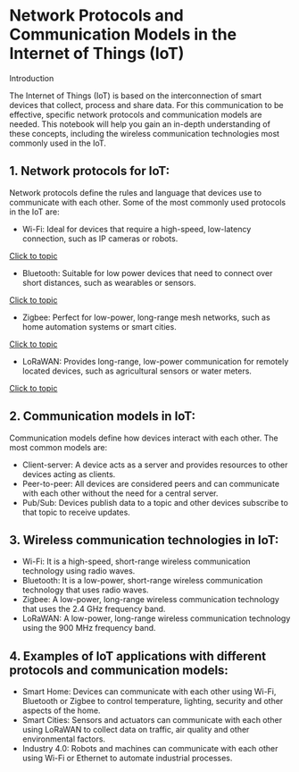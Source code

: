 # Network Protocols and Communication Models in the Internet of Things (IoT)
Introduction

The Internet of Things (IoT) is based on the interconnection of smart devices that collect, process and share data. For this communication to be effective, specific network protocols and communication models are needed. This notebook will help you gain an in-depth understanding of these concepts, including the wireless communication technologies most commonly used in the IoT.


## 1. Network protocols for IoT:

Network protocols define the rules and language that devices use to communicate with each other. Some of the most commonly used protocols in the IoT are:

- Wi-Fi: Ideal for devices that require a high-speed, low-latency connection, such as 
IP cameras or robots.

[Click to topic](Topics/WiFi.md)

- Bluetooth: Suitable for low power devices that need to connect over short distances, such as wearables or sensors.

[Click to topic](Topics/Bluetooth.md)

- Zigbee: Perfect for low-power, long-range mesh networks, such as home automation systems or smart cities.

[Click to topic](Topics/Zigbee.md)

- LoRaWAN: Provides long-range, low-power communication for remotely located devices, such as agricultural sensors or water meters.

[Click to topic](Topics/LoRaWAN.md)

## 2. Communication models in IoT:

Communication models define how devices interact with each other. The most common models are:

- Client-server: A device acts as a server and provides resources to other devices acting as clients.
- Peer-to-peer: All devices are considered peers and can communicate with each other without the need for a central server.
- Pub/Sub: Devices publish data to a topic and other devices subscribe to that topic to receive updates.

## 3. Wireless communication technologies in IoT:

- Wi-Fi: It is a high-speed, short-range wireless communication technology using radio waves.
- Bluetooth: It is a low-power, short-range wireless communication technology that uses radio waves.
- Zigbee: A low-power, long-range wireless communication technology that uses the 2.4 GHz frequency band.
- LoRaWAN: A low-power, long-range wireless communication technology using the 900 MHz frequency band.

## 4. Examples of IoT applications with different protocols and communication models:

- Smart Home: Devices can communicate with each other using Wi-Fi, Bluetooth or Zigbee to control temperature, lighting, security and other aspects of the home.
- Smart Cities: Sensors and actuators can communicate with each other using LoRaWAN to collect data on traffic, air quality and other environmental factors.
- Industry 4.0: Robots and machines can communicate with each other using Wi-Fi or Ethernet to automate industrial processes.
